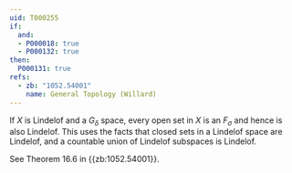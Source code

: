```yaml
---
uid: T000255
if:
  and:
  - P000018: true
  - P000132: true
then:
  P000131: true
refs:
  - zb: "1052.54001"
    name: General Topology (Willard)
---
```


If $X$ is Lindelof and a $G_\delta$ space, every open set in $X$ is an $F_\sigma$ and hence is also Lindelof.
This uses the facts that closed sets in a Lindelof space are Lindelof, and a countable union of Lindelof subspaces is Lindelof.

See Theorem 16.6 in {{zb:1052.54001}}.
